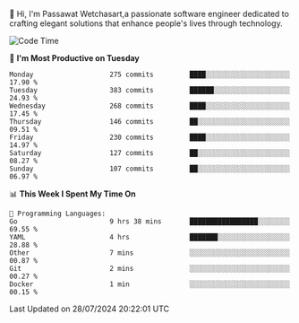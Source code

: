 
👋 Hi, I'm Passawat Wetchasart,a passionate software engineer dedicated to crafting elegant solutions that enhance people's lives through technology.


<!--START_SECTION:waka-->
![Code Time](http://img.shields.io/badge/Code%20Time-1%2C718%20hrs%2056%20mins-blue)

📅 **I'm Most Productive on Tuesday** 

```text
Monday                   275 commits         ████░░░░░░░░░░░░░░░░░░░░░   17.90 % 
Tuesday                  383 commits         ██████░░░░░░░░░░░░░░░░░░░   24.93 % 
Wednesday                268 commits         ████░░░░░░░░░░░░░░░░░░░░░   17.45 % 
Thursday                 146 commits         ██░░░░░░░░░░░░░░░░░░░░░░░   09.51 % 
Friday                   230 commits         ████░░░░░░░░░░░░░░░░░░░░░   14.97 % 
Saturday                 127 commits         ██░░░░░░░░░░░░░░░░░░░░░░░   08.27 % 
Sunday                   107 commits         ██░░░░░░░░░░░░░░░░░░░░░░░   06.97 % 
```


📊 **This Week I Spent My Time On** 

```text
💬 Programming Languages: 
Go                       9 hrs 38 mins       █████████████████░░░░░░░░   69.55 % 
YAML                     4 hrs               ███████░░░░░░░░░░░░░░░░░░   28.88 % 
Other                    7 mins              ░░░░░░░░░░░░░░░░░░░░░░░░░   00.87 % 
Git                      2 mins              ░░░░░░░░░░░░░░░░░░░░░░░░░   00.27 % 
Docker                   1 min               ░░░░░░░░░░░░░░░░░░░░░░░░░   00.15 % 
```


 Last Updated on 28/07/2024 20:22:01 UTC
<!--END_SECTION:waka-->

<!--
**markpassawat/markpassawat** is a ✨ _special_ ✨ repository because its `README.md` (this file) appears on your GitHub profile.

Here are some ideas to get you started:

- 🔭 I’m currently working on ...
- 🌱 I’m currently learning ...
- 👯 I’m looking to collaborate on ...
- 🤔 I’m looking for help with ...
- 💬 Ask me about ...
- 📫 How to reach me: ...
- 😄 Pronouns: He/Him
- ⚡ Fun fact: ...
-->
